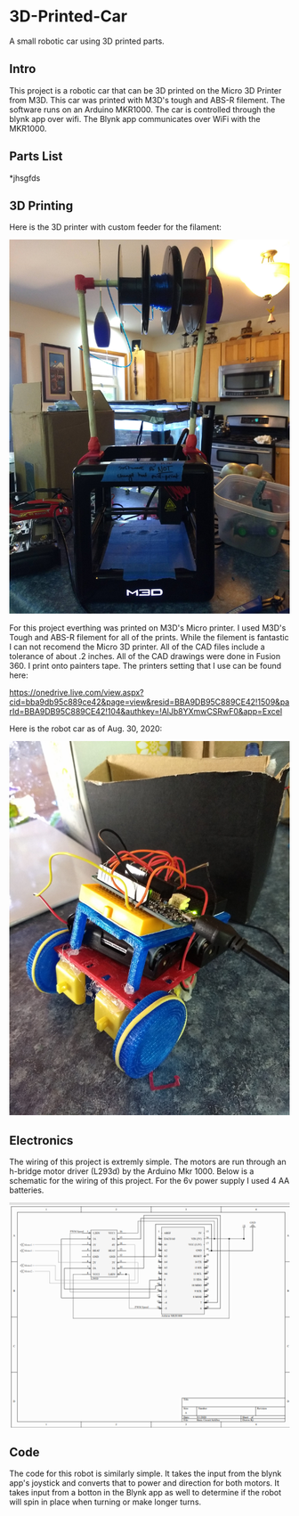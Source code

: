 # 3D-Printed-Car

A small robotic car using 3D printed parts.

## Intro

This project is a robotic car that can be 3D printed on the Micro 3D Printer from M3D. This car was printed with M3D's tough and ABS-R filement. The software runs on an Arduino MKR1000. The car is controlled through the blynk app over wifi. The Blynk app communicates over WiFi with the MKR1000.

## Parts List
*jhsgfds

## 3D Printing
Here is the 3D printer with custom feeder for the filament:

<img src="images/3dPrinter.jpg" alt="alt text" width="800">

For this project everthing was printed on M3D's Micro printer. I used M3D's Tough and ABS-R filement for all of the prints. While the filement is fantastic I can not recomend the Micro 3D printer. All of the CAD files include a tolerance of about .2 inches. All of the CAD drawings were done in Fusion 360. I print onto painters tape. The printers setting that I use can be found here:

https://onedrive.live.com/view.aspx?cid=bba9db95c889ce42&page=view&resid=BBA9DB95C889CE42!1509&parId=BBA9DB95C889CE42!104&authkey=!AlJb8YXmwCSRwF0&app=Excel

Here is the robot car as of Aug. 30, 2020:

<img src="images/robotCar30Aug2020.jpg" alt="alt text" width="800">

## Electronics
The wiring of this project is extremly simple. The motors are run through an h-bridge motor driver (L293d) by the Arduino Mkr 1000.
Below is a schematic for the wiring of this project. For the 6v power supply I used 4 AA batteries.

<img src="images/Screenshot (5).png" alt="alt text" width="800">

## Code
The code for this robot is similarly simple. It takes the input from the blynk app's joystick and converts that to power and direction for both motors. It takes input from a botton in the Blynk app as well to determine if the robot will spin in place when turning or make longer turns.
